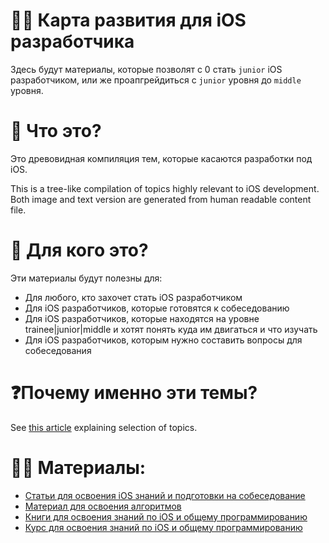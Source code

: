 # 👨‍💻 Карта развития для iOS разработчика

Здесь будут материалы, которые позволят с 0 стать `junior` iOS разработчиком, или же проапгрейдиться с `junior` уровня до `middle` уровня.

# 🤔 Что это?

Это древовидная компиляция тем, которые касаются разработки под iOS.

This is a tree-like compilation of topics highly relevant to iOS development. Both image and text version are generated from human readable content file.

# 👀 Для кого это?

Эти материалы будут полезны для:
* Для любого, кто захочет стать iOS разработчиком
* Для iOS разработчиков, которые готовятся к собеседованию
* Для iOS разработчиков, которые находятся на уровне trainee|junior|middle и хотят понять куда им двигаться и что изучать
* Для iOS разработчиков, которым нужно составить вопросы для собеседования

# ❓Почему именно эти темы?

See [this article](https://medium.com/ios-os-x-development/ios-developer-roadmap-c9a24f413457) explaining selection of topics.

# 👨‍🎓 Материалы:
- [Статьи для освоения iOS знаний и подготовки на собеседование](https://github.com/SomeStay07/iOS-Developer-Roadmap/blob/main/roadmap/Articles.md)
- [Материал для освоения алгоритмов](https://github.com/SomeStay07/iOS-Developer-Roadmap/tree/main/algorithms)
- [Книги для освоения знаний по iOS и общему программированию](https://github.com/SomeStay07/iOS-Developer-Roadmap/blob/main/roadmap/books/Book%20list.md)
- [Курс для освоения знаний по iOS и общему программированию](https://github.com/SomeStay07/iOS-Developer-Roadmap/blob/main/roadmap/courses/Courses%20list.md)